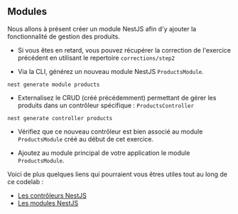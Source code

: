## Modules

Nous allons à présent créer un module NestJS afin d'y ajouter la fonctionnalité de gestion des produits.

* Si vous êtes en retard, vous pouvez récupérer la correction de l'exercice précédent en utilisant le repertoire `corrections/step2`

* Via la CLI, générez un nouveau module NestJS `ProductsModule`.

```shell
nest generate module products
```

* Externalisez le CRUD (créé précédemment) permettant de gérer les produits dans un contrôleur spécifique : `ProductsController`

```shell
nest generate controller products
```

* Vérifiez que ce nouveau contrôleur est bien associé au module `ProductsModule` créé au début de cet exercice.

* Ajoutez au module principal de votre application le module `ProductsModule`.

Voici de plus quelques liens qui pourraient vous êtres utiles tout au long de ce codelab :

- [Les contrôleurs NestJS](https://docs.nestjs.com/controllers)
- [Les modules NestJS](https://docs.nestjs.com/modules)

